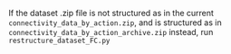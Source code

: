 If the dataset .zip file is not structured as in the current `connectivity_data_by_action.zip`, and is structured as in `connectivity_data_by_action_archive.zip` instead, run `restructure_dataset_FC.py`